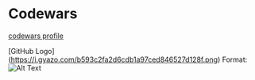 # Codewars

[codewars profile](https://www.codewars.com/users/spprssr)

[GitHub Logo] (https://i.gyazo.com/b593c2fa2d6cdb1a97ced846527d128f.png)
Format: ![Alt Text](url)
